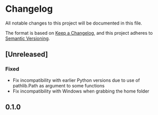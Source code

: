 # Changelog

All notable changes to this project will be documented in this file.

The format is based on [Keep a Changelog](https://keepachangelog.com/en/1.0.0/),
and this project adheres to [Semantic Versioning](https://semver.org/spec/v2.0.0.html).

## [Unreleased]

### Fixed
- Fix incompatibility with earlier Python versions due to use of pathlib.Path
  as argument to some functions
- Fix incompatibility with Windows when grabbing the home folder

## 0.1.0